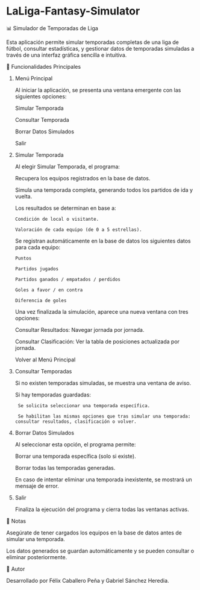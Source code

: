 # LaLiga-Fantasy-Simulator
📊 Simulador de Temporadas de Liga

Esta aplicación permite simular temporadas completas de una liga de fútbol, consultar estadísticas, y gestionar datos de temporadas simuladas a través de una interfaz gráfica sencilla e intuitiva.
  
🚀 Funcionalidades Principales
1. Menú Principal
   
    Al iniciar la aplicación, se presenta una ventana emergente con las siguientes opciones:
  
    Simular Temporada
  
    Consultar Temporada
  
    Borrar Datos Simulados
  
    Salir
   

2. Simular Temporada
   
   Al elegir Simular Temporada, el programa:
   
     Recupera los equipos registrados en la base de datos.
   
     Simula una temporada completa, generando todos los partidos de ida y vuelta.
   
     Los resultados se determinan en base a:
   
       Condición de local o visitante.
   
       Valoración de cada equipo (de 0 a 5 estrellas).
   
     Se registran automáticamente en la base de datos los siguientes datos para cada equipo:

       Puntos

       Partidos jugados
   
       Partidos ganados / empatados / perdidos
   
       Goles a favor / en contra
   
       Diferencia de goles
   
    Una vez finalizada la simulación, aparece una nueva ventana con tres opciones:
   
      Consultar Resultados: Navegar jornada por jornada.
   
      Consultar Clasificación: Ver la tabla de posiciones actualizada por jornada.
   
      Volver al Menú Principal
   

3. Consultar Temporadas
   
   Si no existen temporadas simuladas, se muestra una ventana de aviso.

   Si hay temporadas guardadas:
   
        Se solicita seleccionar una temporada específica.
   
        Se habilitan las mismas opciones que tras simular una temporada: consultar resultados, clasificación o volver.
   

4. Borrar Datos Simulados
   
   Al seleccionar esta opción, el programa permite:

     Borrar una temporada específica (solo si existe).

     Borrar todas las temporadas generadas.
   
    En caso de intentar eliminar una temporada inexistente, se mostrará un mensaje de error.
   

5. Salir
   
   Finaliza la ejecución del programa y cierra todas las ventanas activas.


📝 Notas

Asegúrate de tener cargados los equipos en la base de datos antes de simular una temporada.

Los datos generados se guardan automáticamente y se pueden consultar o eliminar posteriormente.


📌 Autor

Desarrollado por Félix Caballero Peña y Gabriel Sánchez Heredia.
